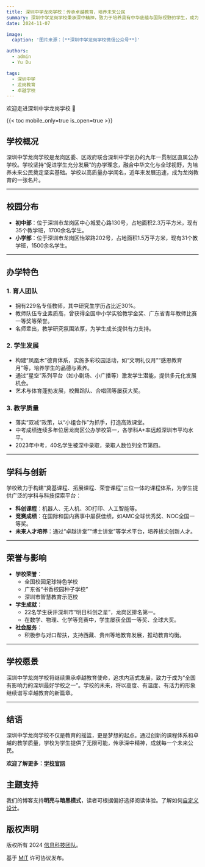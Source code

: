 ```yaml
---
title: 深圳中学龙岗学校：传承卓越教育，培养未来公民
summary: 深圳中学龙岗学校秉承深中精神，致力于培养具有中华底蕴与国际视野的学生，成为龙岗教育的卓越标杆。
date: 2024-11-07

image:
  caption: '图片来源：[**深圳中学龙岗学校微信公众号**]'

authors:
  - admin
  - Yu Du

tags:
  - 深圳中学
  - 龙岗教育
  - 卓越学校
---
```


欢迎走进深圳中学龙岗学校 👋

{{< toc mobile_only=true is_open=true >}}

## 学校概况

深圳中学龙岗学校是龙岗区委、区政府联合深圳中学创办的九年一贯制区直属公办学校。学校坚持“促进学生充分发展”的办学理念，融合中华文化与全球视野，为培养未来公民奠定坚实基础。学校以高质量办学闻名，近年来发展迅速，成为龙岗教育的一张名片。

---

## 校园分布

- **初中部**：位于深圳市龙岗区中心城爱心路130号，占地面积2.3万平方米，现有35个教学班，1700余名学生。
- **小学部**：位于深圳市龙岗区怡翠路202号，占地面积1.5万平方米，现有31个教学班，1500余名学生。

---

## 办学特色

### 1. **育人团队**
- 拥有229名专任教师，其中研究生学历占比近30%。
- 教师队伍专业素质高，曾获得全国中小学实验教学金奖、广东省青年教师比赛一等奖等荣誉。
- 名师辈出，教学研究氛围浓厚，为学生成长提供有力支持。

### 2. **学生发展**
- 构建“凤凰木”德育体系，实施多彩校园活动，如“文明礼仪月”“感恩教育月”等，培养学生的品德与素养。
- 通过“星空”系列平台（如小剧场、小广播等）激发学生潜能，提供多元化发展机会。
- 艺术与体育蓬勃发展，校舞蹈队、合唱团等屡获大奖。

### 3. **教学质量**
- 落实“双减”政策，以“小组合作”为抓手，打造高效课堂。
- 中考成绩连续多年位居龙岗区公办学校第一，各学科A+率远超深圳市平均水平。
- 2023年中考，40名学生被深中录取，录取人数位列全市第四。

---

## 学科与创新

学校致力于构建“奠基课程、拓展课程、荣誉课程”三位一体的课程体系，为学生提供广泛的学科与科技探索平台：
- **科创课程**：机器人、无人机、3D打印、人工智能等。
- **竞赛成绩**：在国际和国内赛事中屡获佳绩，如AMC全球优秀奖、NOC全国一等奖。
- **未来人才培养**：通过“卓越讲堂”“博士讲堂”等学术平台，培养拔尖创新人才。

---

## 荣誉与影响

- **学校荣誉**：
  - 全国校园足球特色学校
  - 广东省“书香校园种子学校”
  - 深圳市智慧教育示范校
- **学生成就**：
  - 22名学生获评深圳市“明日科创之星”，龙岗区排名第一。
  - 在数学、物理、化学等竞赛中，学生屡获全国一等奖、全球大奖。
- **社会服务**：
  - 积极参与对口帮扶，支持西藏、贵州等地教育发展，推动教育均衡。

---

## 学校愿景

深圳中学龙岗学校将继续秉承卓越教育使命，追求内涵式发展，致力于成为“全国有影响力的深圳最好学校之一”。学校的未来，将以高度、有温度、有活力的形象继续谱写卓越教育的新篇章。

---

## 结语

深圳中学龙岗学校不仅是教育的摇篮，更是梦想的起点。通过创新的课程体系和卓越的教学质量，学校为学生提供了无限可能，传承深中精神，成就每一个未来公民。

**欢迎了解更多：[学校官网](https://szlgzx.edu.cn)**

## 主题支持

我们的博客支持**明亮**与**暗黑模式**，读者可根据偏好选择阅读体验。了解如何[自定义设计](https://docs.noi.cn/design)。

## 版权声明

版权所有 2024 [信息科技团队](https://noi.cn)。

基于 [MIT](https://github.com/ioi/competition-blog/LICENSE.md) 许可协议发布。